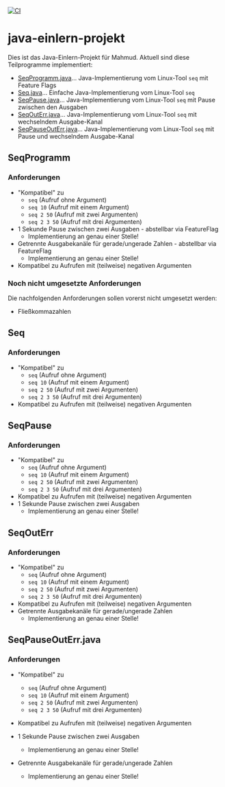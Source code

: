 [![CI](https://github.com/daemon-team/java-einlern-projekt/actions/workflows/gradle.yml/badge.svg)](https://github.com/daemon-team/java-einlern-projekt/actions/workflows/gradle.yml)
# java-einlern-projekt

Dies ist das Java-Einlern-Projekt für Mahmud. 
Aktuell sind diese Teilprogramme implementiert:

- [SeqProgramm.java](src/main/java/com/daemonspoint/seq/SeqProgramm.java)... Java-Implementierung vom Linux-Tool `seq` mit Feature Flags
- [Seq.java](src/main/java/com/daemonspoint/seq/Seq.java)... Einfache Java-Implementierung vom Linux-Tool `seq`
- [SeqPause.java](src/main/java/com/daemonspoint/seq/SeqPause.java)... Java-Implementierung vom Linux-Tool `seq` mit Pause zwischen den Ausgaben
- [SeqOutErr.java](src/main/java/com/daemonspoint/seq/SeqOutErr.java)... Java-Implementierung vom Linux-Tool `seq` mit wechselndem Ausgabe-Kanal
- [SeqPauseOutErr.java](src/main/java/com/daemonspoint/seq/SeqPauseOutErr.java)... Java-Implementierung vom Linux-Tool `seq` mit Pause und wechselndem Ausgabe-Kanal

## SeqProgramm

### Anforderungen

- "Kompatibel" zu
  - `seq` (Aufruf ohne Argument)
  - `seq 10` (Aufruf mit einem Argument)
  - `seq 2 50` (Aufruf mit zwei Argumenten)
  - `seq 2 3 50` (Aufruf mit drei Argumenten)
- 1 Sekunde Pause zwischen zwei Ausgaben - abstellbar via FeatureFlag
  - Implementierung an genau einer Stelle!
- Getrennte Ausgabekanäle für gerade/ungerade Zahlen - abstellbar via FeatureFlag
  - Implementierung an genau einer Stelle!
- Kompatibel zu Aufrufen mit (teilweise) negativen Argumenten

### Noch nicht umgesetzte Anforderungen

Die nachfolgenden Anforderungen sollen vorerst nicht umgesetzt werden:

- Fließkommazahlen

## Seq

### Anforderungen
- "Kompatibel" zu
  - `seq` (Aufruf ohne Argument)
  - `seq 10` (Aufruf mit einem Argument)
  - `seq 2 50` (Aufruf mit zwei Argumenten)
  - `seq 2 3 50` (Aufruf mit drei Argumenten)
- Kompatibel zu Aufrufen mit (teilweise) negativen Argumenten


## SeqPause

### Anforderungen
- "Kompatibel" zu
  - `seq` (Aufruf ohne Argument)
  - `seq 10` (Aufruf mit einem Argument)
  - `seq 2 50` (Aufruf mit zwei Argumenten)
  - `seq 2 3 50` (Aufruf mit drei Argumenten)
- Kompatibel zu Aufrufen mit (teilweise) negativen Argumenten
- 1 Sekunde Pause zwischen zwei Ausgaben
  - Implementierung an genau einer Stelle!
  

## SeqOutErr

### Anforderungen
- "Kompatibel" zu
  - `seq` (Aufruf ohne Argument)
  - `seq 10` (Aufruf mit einem Argument)
  - `seq 2 50` (Aufruf mit zwei Argumenten)
  - `seq 2 3 50` (Aufruf mit drei Argumenten)
- Kompatibel zu Aufrufen mit (teilweise) negativen Argumenten
- Getrennte Ausgabekanäle für gerade/ungerade Zahlen
  - Implementierung an genau einer Stelle!


## SeqPauseOutErr.java

### Anforderungen
- "Kompatibel" zu
  - `seq` (Aufruf ohne Argument)
  - `seq 10` (Aufruf mit einem Argument)
  - `seq 2 50` (Aufruf mit zwei Argumenten)
  - `seq 2 3 50` (Aufruf mit drei Argumenten)
- Kompatibel zu Aufrufen mit (teilweise) negativen Argumenten
- 1 Sekunde Pause zwischen zwei Ausgaben
  - Implementierung an genau einer Stelle!   
- Getrennte Ausgabekanäle für gerade/ungerade Zahlen


  - Implementierung an genau einer Stelle!
  
  
